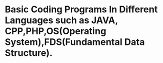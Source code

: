 # Basic Coding Programs In Different Languages such as JAVA, CPP,PHP,OS(Operating System),FDS(Fundamental Data Structure).

